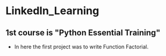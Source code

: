 # LinkedIn_Learning

## 1st course is "Python Essential Training"

- In here the first project was to write Function Factorial.
